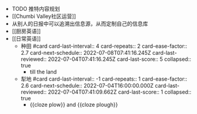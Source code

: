- TODO 推特内容规划
- [[Chumbi Valley社区运营]]
- 从别人的日报中可以追溯出信息源，从而定制自己的信息库
- [[厨房英语]]
- [[日常英语]]
	- 种田 #card
	  card-last-interval:: 4
	  card-repeats:: 2
	  card-ease-factor:: 2.7
	  card-next-schedule:: 2022-07-08T07:41:16.245Z
	  card-last-reviewed:: 2022-07-04T07:41:16.245Z
	  card-last-score:: 5
	  collapsed:: true
		- till the land
	- 犁地 #card
	  card-last-interval:: -1
	  card-repeats:: 1
	  card-ease-factor:: 2.6
	  card-next-schedule:: 2022-07-04T16:00:00.000Z
	  card-last-reviewed:: 2022-07-04T07:41:09.662Z
	  card-last-score:: 1
	  collapsed:: true
		- {{cloze plow}} and {{cloze plough}}